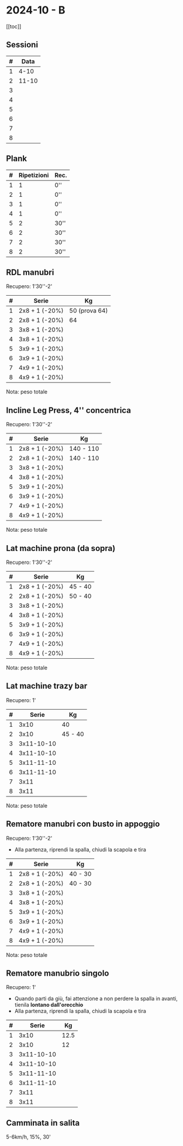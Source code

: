 # 2024-10 - B

[[toc]]

## Sessioni

| #   | Data |
| --- | ---- |
| 1   | 4-10 |
| 2   | 11-10 |
| 3   |      |
| 4   |      |
| 5   |      |
| 6   |      |
| 7   |      |
| 8   |      |

## Plank

| #   | Ripetizioni | Rec. |
| --- | ----------- | ---- |
| 1   | 1           | 0''  |
| 2   | 1           | 0''  |
| 3   | 1           | 0''  |
| 4   | 1           | 0''  |
| 5   | 2           | 30'' |
| 6   | 2           | 30'' |
| 7   | 2           | 30'' |
| 8   | 2           | 30'' |

## RDL manubri

Recupero: 1'30''-2'

| #   | Serie          | Kg            |
| --- | -------------- | ------------- |
| 1   | 2x8 + 1 (-20%) | 50 (prova 64) |
| 2   | 2x8 + 1 (-20%) | 64            |
| 3   | 3x8 + 1 (-20%) |               |
| 4   | 3x8 + 1 (-20%) |               |
| 5   | 3x9 + 1 (-20%) |               |
| 6   | 3x9 + 1 (-20%) |               |
| 7   | 4x9 + 1 (-20%) |               |
| 8   | 4x9 + 1 (-20%) |               |

Nota: peso totale

## Incline Leg Press, 4'' concentrica

Recupero: 1'30''-2'

| #   | Serie          | Kg        |
| --- | -------------- | --------- |
| 1   | 2x8 + 1 (-20%) | 140 - 110 |
| 2   | 2x8 + 1 (-20%) | 140 - 110 |
| 3   | 3x8 + 1 (-20%) |           |
| 4   | 3x8 + 1 (-20%) |           |
| 5   | 3x9 + 1 (-20%) |           |
| 6   | 3x9 + 1 (-20%) |           |
| 7   | 4x9 + 1 (-20%) |           |
| 8   | 4x9 + 1 (-20%) |           |

Nota: peso totale

## Lat machine prona (da sopra)

Recupero: 1'30''-2'

| #   | Serie          | Kg      |
| --- | -------------- | ------- |
| 1   | 2x8 + 1 (-20%) | 45 - 40 |
| 2   | 2x8 + 1 (-20%) | 50 - 40 |
| 3   | 3x8 + 1 (-20%) |         |
| 4   | 3x8 + 1 (-20%) |         |
| 5   | 3x9 + 1 (-20%) |         |
| 6   | 3x9 + 1 (-20%) |         |
| 7   | 4x9 + 1 (-20%) |         |
| 8   | 4x9 + 1 (-20%) |         |

Nota: peso totale

## Lat machine trazy bar

Recupero: 1'

| #   | Serie      | Kg  |
| --- | ---------- | --- |
| 1   | 3x10       | 40    |
| 2   | 3x10       | 45 - 40 |
| 3   | 3x11-10-10 |     |
| 4   | 3x11-10-10 |     |
| 5   | 3x11-11-10 |     |
| 6   | 3x11-11-10 |     |
| 7   | 3x11       |     |
| 8   | 3x11       |     |

Nota: peso totale

## Rematore manubri con busto in appoggio

Recupero: 1'30''-2'

- Alla partenza, riprendi la spalla, chiudi la scapola e tira

| #   | Serie          | Kg  |
| --- | -------------- | --- |
| 1   | 2x8 + 1 (-20%) | 40 - 30 |
| 2   | 2x8 + 1 (-20%) | 40 - 30 |
| 3   | 3x8 + 1 (-20%) |     |
| 4   | 3x8 + 1 (-20%) |     |
| 5   | 3x9 + 1 (-20%) |     |
| 6   | 3x9 + 1 (-20%) |     |
| 7   | 4x9 + 1 (-20%) |     |
| 8   | 4x9 + 1 (-20%) |     |

Nota: peso totale

## Rematore manubrio singolo

Recupero: 1'

- Quando parti da giù, fai attenzione a non perdere la spalla in avanti, tienila **lontano dall'orecchio**
- Alla partenza, riprendi la spalla, chiudi la scapola e tira

| #   | Serie      | Kg  |
| --- | ---------- | --- |
| 1   | 3x10       | 12.5    |
| 2   | 3x10       | 12  |
| 3   | 3x11-10-10 |     |
| 4   | 3x11-10-10 |     |
| 5   | 3x11-11-10 |     |
| 6   | 3x11-11-10 |     |
| 7   | 3x11       |     |
| 8   | 3x11       |     |

## Camminata in salita

5-6km/h, 15%, 30'
